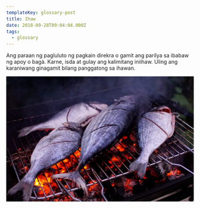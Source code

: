 ```yaml
---
templateKey: glossary-post
title: Ihaw
date: 2018-09-28T09:04:04.000Z
tags:
  - glossary
---
```


Ang paraan ng pagluluto ng pagkain direkra o gamit ang parilya sa ibabaw ng apoy o bagà. Karne, isda at gulay ang kalimitang iniihaw. Uling ang karaniwang ginagamit bilang panggatong sa ihawan.

![Inihaw na mga isda sa uling](/static/images/fish-grilling-charcoal.jpg)

